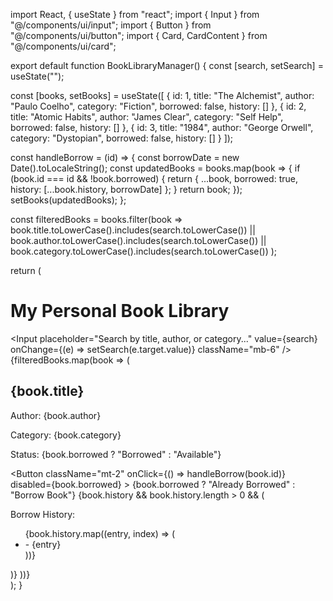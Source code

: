 import React, { useState } from "react";
import { Input } from "@/components/ui/input";
import { Button } from "@/components/ui/button";
import { Card, CardContent } from "@/components/ui/card";

export default function BookLibraryManager() {
  const [search, setSearch] = useState("");

  const [books, setBooks] = useState([
    {
      id: 1,
      title: "The Alchemist",
      author: "Paulo Coelho",
      category: "Fiction",
      borrowed: false,
      history: []
    },
    {
      id: 2,
      title: "Atomic Habits",
      author: "James Clear",
      category: "Self Help",
      borrowed: false,
      history: []
    },
    {
      id: 3,
      title: "1984",
      author: "George Orwell",
      category: "Dystopian",
      borrowed: false,
      history: []
    }
  ]);

  const handleBorrow = (id) => {
    const borrowDate = new Date().toLocaleString();
    const updatedBooks = books.map(book => {
      if (book.id === id && !book.borrowed) {
        return {
          ...book,
          borrowed: true,
          history: [...book.history, borrowDate]
        };
      }
      return book;
    });
    setBooks(updatedBooks);
  };

  const filteredBooks = books.filter(book =>
    book.title.toLowerCase().includes(search.toLowerCase()) ||
    book.author.toLowerCase().includes(search.toLowerCase()) ||
    book.category.toLowerCase().includes(search.toLowerCase())
  );

  return (
    <div className="p-6 max-w-4xl mx-auto">
      <h1 className="text-3xl font-bold mb-4">My Personal Book Library</h1>
      <Input
        placeholder="Search by title, author, or category..."
        value={search}
        onChange={(e) => setSearch(e.target.value)}
        className="mb-6"
      />
      <div className="grid grid-cols-1 md:grid-cols-2 gap-4">
        {filteredBooks.map(book => (
          <Card key={book.id} className="bg-white shadow rounded-xl p-4">
            <CardContent>
              <h2 className="text-xl font-semibold">{book.title}</h2>
              <p className="text-sm text-gray-700">Author: {book.author}</p>
              <p className="text-sm text-gray-700">Category: {book.category}</p>
              <p className="text-sm text-gray-700">Status: {book.borrowed ? "Borrowed" : "Available"}</p>
              <Button
                className="mt-2"
                onClick={() => handleBorrow(book.id)}
                disabled={book.borrowed}
              >
                {book.borrowed ? "Already Borrowed" : "Borrow Book"}
              </Button>
              {book.history && book.history.length > 0 && (
                <div className="mt-2 text-xs text-gray-600">
                  <p className="font-semibold">Borrow History:</p>
                  <ul>
                    {book.history.map((entry, index) => (
                      <li key={index}>- {entry}</li>
                    ))}
                  </ul>
                </div>
              )}
            </CardContent>
          </Card>
        ))}
      </div>
    </div>
  );
}
